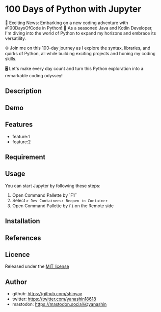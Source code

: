 # 100 Days of Python with Jupyter

🐍 Exciting News: Embarking on a new coding adventure with #100DaysOfCode in Python! 🚀 As a seasoned Java and Kotlin Developer, I'm diving into the world of Python to expand my horizons and embrace its versatility.

🌐 Join me on this 100-day journey as I explore the syntax, libraries, and quirks of Python, all while building exciting projects and honing my coding skills.

🖥️ Let's make every day count and turn this Python exploration into a remarkable coding odyssey!

## Description

## Demo

## Features

- feature:1
- feature:2

## Requirement

## Usage

You can start Jupyter by following these steps:

1. Open Command Pallette by `F1``
2. Select `> Dev Containers: Reopen in Container`
3. Open Command Pallette by `F1` on the Remote side

## Installation

## References

## Licence

Released under the [MIT license](https://gist.githubusercontent.com/shinyay/56e54ee4c0e22db8211e05e70a63247e/raw/34c6fdd50d54aa8e23560c296424aeb61599aa71/LICENSE)

## Author

- github: <https://github.com/shinyay>
- twitter: <https://twitter.com/yanashin18618>
- mastodon: <https://mastodon.social/@yanashin>
